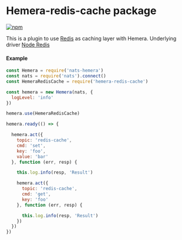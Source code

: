 # Hemera-redis-cache package

[![npm](https://img.shields.io/npm/v/hemera-redis-cache.svg?maxAge=3600)](https://www.npmjs.com/package/hemera-redis-cache)

This is a plugin to use [Redis](https://redis.io/) as caching layer with Hemera. Underlying driver [Node Redis](https://github.com/NodeRedis/node_redis)

#### Example

```js
const Hemera = require('nats-hemera')
const nats = require('nats').connect()
const HemeraRedisCache = require('hemera-redis-cache')

const hemera = new Hemera(nats, {
  logLevel: 'info'
})

hemera.use(HemeraRedisCache)

hemera.ready(() => {

  hemera.act({
    topic: 'redis-cache',
    cmd: 'set',
    key: 'foo',
    value: 'bar'
  }, function (err, resp) {

    this.log.info(resp, 'Result')

    hemera.act({
      topic: 'redis-cache',
      cmd: 'get',
      key: 'foo'
    }, function (err, resp) {

      this.log.info(resp, 'Result')
    })
  })
})
```
